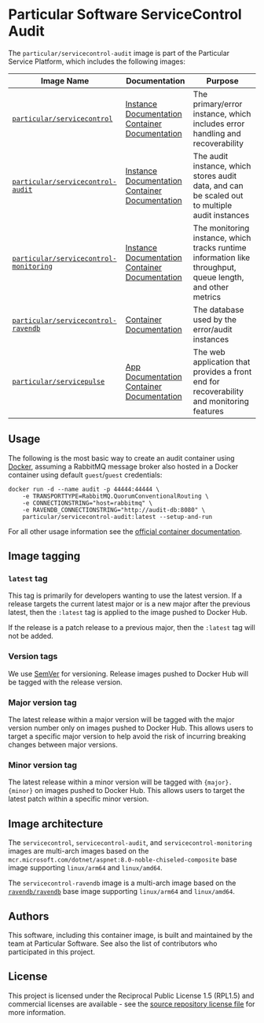 # Particular Software ServiceControl Audit

The `particular/servicecontrol-audit` image is part of the Particular Service Platform, which includes the following images:

| Image Name | Documentation | Purpose |
|------------|---------------|---------|
| [`particular/servicecontrol`](https://hub.docker.com/r/particular/servicecontrol) | [Instance Documentation](https://docs.particular.net/servicecontrol/servicecontrol-instances/)<br/>[Container Documentation](https://docs.particular.net/servicecontrol/servicecontrol-instances/deployment/containers) | The primary/error instance, which includes error handling and recoverability |
| [`particular/servicecontrol-audit`](https://hub.docker.com/r/particular/servicecontrol-audit) | [Instance Documentation](https://docs.particular.net/servicecontrol/audit-instances/)<br/>[Container Documentation](https://docs.particular.net/servicecontrol/audit-instances/deployment/containers) | The audit instance, which stores audit data, and can be scaled out to multiple audit instances |
| [`particular/servicecontrol-monitoring`](https://hub.docker.com/r/particular/servicecontrol-monitoring) | [Instance Documentation](https://docs.particular.net/servicecontrol/monitoring-instances/)<br/>[Container Documentation](https://docs.particular.net/servicecontrol/monitoring-instances/deployment/containers) | The monitoring instance, which tracks runtime information like throughput, queue length, and other metrics |
| [`particular/servicecontrol-ravendb`](https://hub.docker.com/r/particular/servicecontrol-ravendb) | [Container Documentation](https://docs.particular.net/servicecontrol/ravendb/containers) | The database used by the error/audit instances |
| [`particular/servicepulse`](https://hub.docker.com/r/particular/servicecontrol-ravendb) | [App Documentation](https://docs.particular.net/servicepulse/)<br/>[Container Documentation](https://docs.particular.net/servicepulse/containerization/) | The web application that provides a front end for recoverability and monitoring features |

## Usage

The following is the most basic way to create an audit container using [Docker](https://www.docker.com/), assuming a RabbitMQ message broker also hosted in a Docker container using default `guest`/`guest` credentials:

```shell
docker run -d --name audit -p 44444:44444 \
    -e TRANSPORTTYPE=RabbitMQ.QuorumConventionalRouting \
    -e CONNECTIONSTRING="host=rabbitmq" \
    -e RAVENDB_CONNECTIONSTRING="http://audit-db:8080" \
    particular/servicecontrol-audit:latest --setup-and-run
```

For all other usage information see the [official container documentation](https://docs.particular.net/servicecontrol/audit-instances/deployment/containers).

## Image tagging

### `latest` tag

This tag is primarily for developers wanting to use the latest version. If a release targets the current latest major or is a new major after the previous latest, then the `:latest` tag is applied to the image pushed to Docker Hub.

If the release is a patch release to a previous major, then the `:latest` tag will not be added.

### Version tags

We use [SemVer](http://semver.org/) for versioning. Release images pushed to Docker Hub will be tagged with the release version.

### Major version tag

The latest release within a major version will be tagged with the major version number only on images pushed to Docker Hub. This allows users to target a specific major version to help avoid the risk of incurring breaking changes between major versions.

### Minor version tag

The latest release within a minor version will be tagged with `{major}.{minor}` on images pushed to Docker Hub. This allows users to target the latest patch within a specific minor version.

## Image architecture

The `servicecontrol`, `servicecontrol-audit`, and `servicecontrol-monitoring` images are multi-arch images based on the `mcr.microsoft.com/dotnet/aspnet:8.0-noble-chiseled-composite` base image supporting `linux/arm64` and `linux/amd64`.

The `servicecontrol-ravendb` image is a multi-arch image based on the [`ravendb/ravendb`](https://hub.docker.com/r/ravendb/ravendb) base image supporting `linux/arm64` and `linux/amd64`.

## Authors

This software, including this container image, is built and maintained by the team at Particular Software. See also the list of contributors who participated in this project.

## License

This project is licensed under the Reciprocal Public License 1.5 (RPL1.5) and commercial licenses are available - see the [source repository license file](https://github.com/Particular/ServiceControl/blob/master/LICENSE.md) for more information.